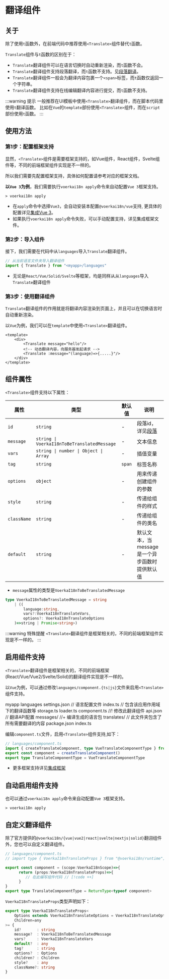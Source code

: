 # 翻译组件

## 关于

除了使用`t`函数外，在前端代码中推荐使用`<Translate>`组件替代`t`函数。

`Translate`组件与`t`函数的区别在于：

- `Translate`翻译组件可以在语言切换时自动重新渲染，而`t`函数不会。
- `Translate`翻译组件支持段落翻译，而`t`函数不支持。见[段落翻译](./paragraph)。
- `Translate`翻译组件一般会为翻译内容包裹一个`<span>`标签，而`t`函数仅返回一个字符串。
- `Translate`翻译组件支持在线编辑翻译内容进行提交，而`t`函数不支持。


:::warning 提示
一般推荐在UI模板中使用`<Translate>`翻译组件，而在脚本代码里使用`t`翻译函数。
比如在`Vue`的`template`部份使用`<Translate>`组件，而在`script`部份使用`t`函数。
:::

## 使用方法

### 第1步：配置框架支持

显然，`<Translate>`组件是需要框架支持的，如Vue组件，React组件，Svelte组件等，不同的前端框架组件实现是不一样的。

所以我们需要先配置框架支持，具体如何配置请参考对应的框架文档。

**以`Vue 3`为例**，我们需要执行`voerkai18n apply`命令来自动配置`Vue 3`框架支持。

```shell
> voerkai18n apply 
```

- 在`apply`命令中选择`Vue3`，会自动安装本配置`@voerkai18n/vue`支持, 更具体的配置详见[集成Vue 3](../integration/vue)。
- 如果执行`voerkai18n apply`命令失败，可以手动配置支持，详见集成框架文件。

### 第2步：导入组件

接下，我们需要在代码中从`languages`导入`Translate`翻译组件。

```ts
// 从当前语言文件夹导入翻译组件
import { Translate } from "<myapp>/languages"

```

- 无论是`React/Vue/Solid/Svelte`等框架，均是同样从从`languages`导入`Translate`翻译组件

### 第3步：使用翻译组件

`Translate`翻译组件的作用就是将翻译内容渲染到页面上，并且可以在切换语言时自动重新渲染。

以`Vue`为例，我们可以在`template`中使用`<Translate>`翻译组件。

```vue
<template>
    <div>
        <Translate message="hello"/>  
        <!-- 动态翻译内容，向服务器发起请求 -->
        <Translate :message="(language)=>{.....}"/>  
    </div>
</template>

```


## 组件属性

`<Translate>`组件支持以下属性：

| 属性 |类型 | 默认值 | 说明 | 
| --- | --- | --- | --- |
| `id` | `string` | - | 段落id，详见[段落](./paragraph) |
| `message` | `string \| VoerkaI18nToBeTranslatedMessage` | - | 文本信息 |
| `vars` | `string \| number \| Object \| Array` | - | 插值变量 |
| `tag` | `string` | `span` | 标签名称 |
| `options` | `object` | - | 用来传递创建组件的参数 |
| `style` | `string` | - | 传递给组件的样式 |
| `className` | `string` | - | 传递给组件的类名 |
| `default` | `string` | - | 默认文本，当message是一个异步函数时提供默认值 |


- `message`属性的类型是`VoerkaI18nToBeTranslatedMessage`

```ts
type VoerkaI18nToBeTranslatedMessage = string 
    | ((
        language:string,
        vars?:VoerkaI18nTranslateVars,
        options?: VoerkaI18nTranslateOptions
    )=>string | Promise<string>)
```

:::warning 特殊提醒
`<Translate>`翻译组件是框架相关的，不同的前端框架组件实现是不一样的。
:::


## 启用组件支持

`<Translate>`翻译组件是框架相关的，不同的前端框架(React/Vue/Vue2/Svelte/Solid)的翻译组件实现是不一样的。

以`Vue`为例，可以通过修改`languages/component.{ts|js}`文件来启用`<Translate>`组件支持。

<lite-tree>
myapp
    languages
        settings.json                   // 语言配置文件        
        index.ts                        // 包含该应用作用域下的翻译函数等
        storage.ts
        loader.ts
        component.ts                        //! 修改此翻译组件
        api.json                            // 翻译API配置
        messages/                            //+ 编译生成的语言包
        translates/                          // 此文件夹包含了所有需要翻译的内容        
    package.json
    index.ts
</lite-tree>

编辑`component.ts`文件，启用`<Translate>`组件支持,如下：

```ts
// languages/component.ts
import { createTranslateComponent, type VueTranslateComponentType } from "@voerkai18n/vue";
export const component = createTranslateComponent()
export type TranslateComponentType = VueTranslateComponentType
```

- 更多框架支持详见[集成框架](../integration)


## 自动启用组件支持

也可以通过`voerkai18n apply`命令来自动配置`Vue 3`框架支持。

```shell
> voerkai18n apply 
```

## 自定义翻译组件

除了官方提供的`@voerkai18n/{vue|vue2|react|svelte|nextjs|solid}`翻诩组件外，您也可以自定义翻译组件。


```ts
// languages/component.ts
// import type { VoerkaI18nTranslateProps } from "@voerkai18n/runtime";

export const component = (scope:VoerkaI18nScope)=>{
      return (props:VoerkaI18nTranslateProps)=>{
         // 在此编写组件代码 // [!code ++]
      }
}
export type TranslateComponentType = ReturnType<typeof component>

```


`VoerkaI18nTranslateProps`类型声明如下：

```ts
export type VoerkaI18nTranslateProps<
    Options extends VoerkaI18nTranslateOptions = VoerkaI18nTranslateOptions,
    Children=any
>= {
    id?       : string
    message?  : VoerkaI18nToBeTranslatedMessage
    vars?     : VoerkaI18nTranslateVars
    default?  : any
    tag?      : string
    options?  : Options    
    children? : Children 
    style?    : any
    className?: string
}
```




